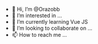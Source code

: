 - 👋 Hi, I’m @Orazobb
- 👀 I’m interested in ...
- 🌱 I’m currently learning Vue JS
- 💞️ I’m looking to collaborate on ...
- 📫 How to reach me ...

<!---
Orazobb/Orazobb is a ✨ special ✨ repository because its `README.md` (this file) appears on your GitHub profile.
You can click the Preview link to take a look at your changes.
--->
